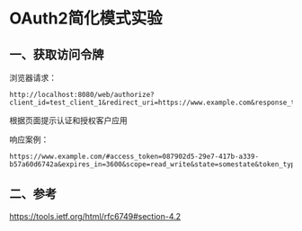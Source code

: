 # OAuth2简化模式实验

## 一、获取访问令牌

浏览器请求：

```
http://localhost:8080/web/authorize?client_id=test_client_1&redirect_uri=https://www.example.com&response_type=token&state=somestate&scope=read_write
```

根据页面提示认证和授权客户应用

响应案例：

```
https://www.example.com/#access_token=087902d5-29e7-417b-a339-b57a60d6742a&expires_in=3600&scope=read_write&state=somestate&token_type=Bearer
```

## 二、参考

<https://tools.ietf.org/html/rfc6749#section-4.2>
